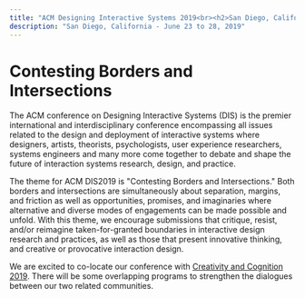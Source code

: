 ```yaml
---
title: "ACM Designing Interactive Systems 2019<br><h2>San Diego, California - June 23 to 28, 2019</h2>"
description: "San Diego, California - June 23 to 28, 2019"
---
```


# Contesting Borders and Intersections

The ACM conference on Designing Interactive Systems (DIS) is the premier international and interdisciplinary conference encompassing all issues related to the design and deployment of interactive systems where designers, artists, theorists, psychologists, user experience researchers, systems engineers and many more come together to debate and shape the future of interaction systems research, design, and practice.

The theme for ACM DIS2019 is "Contesting Borders and Intersections." Both borders and intersections are simultaneously about separation, margins, and friction as well as opportunities, promises, and imaginaries where alternative and diverse modes of engagements can be made possible and unfold. With this theme, we encourage submissions that critique, resist, and/or reimagine taken-for-granted boundaries in interactive design research and practices, as well as those that present innovative thinking, and creative or provocative interaction design.

We are excited to co-locate our conference with [Creativity and Cognition 2019](http://cc.acm.org/2019/). There will be some overlapping programs to strengthen the dialogues between our two related communities.
